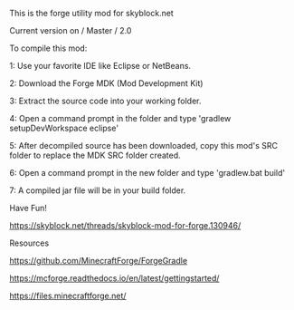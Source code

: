 This is the forge utility mod for skyblock.net

Current version on / Master / 2.0 

To compile this mod:

1: Use your favorite IDE like Eclipse or NetBeans.

2: Download the Forge MDK (Mod Development Kit) 

3: Extract the source code into your working folder.

4: Open a command prompt in the folder and type 'gradlew setupDevWorkspace eclipse'

5: After decompiled source has been downloaded, copy this mod's SRC folder to replace the MDK SRC folder created.

6: Open a command prompt in the new folder and type 'gradlew.bat build'

7: A compiled jar file will be in your build folder. 

Have Fun!

https://skyblock.net/threads/skyblock-mod-for-forge.130946/

Resources

https://github.com/MinecraftForge/ForgeGradle

https://mcforge.readthedocs.io/en/latest/gettingstarted/

https://files.minecraftforge.net/
